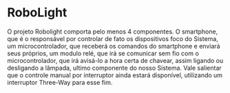# RoboLight

O projeto Robolight comporta pelo menos 4 componentes. O smartphone, que é o responsável por controlar de fato os dispositivos foco do Sistema, um microcontrolador, que receberá os comandos do smartphone e enviará seus próprios, um modulo relé, que irá se comunicar sem fio com o microcontrolador, que irá avisá-lo a hora certa de chavear, assim ligando ou desligando a lâmpada, ultimo componente do nosso Sistema. Vale salientar que o controle manual por interruptor ainda estará disponível, utilizando um interruptor Three-Way para esse fim.

